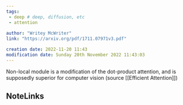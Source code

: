 ```yaml
---
tags: 
 - deep # deep, diffusion, etc
 - attention
 
author: "Writey McWriter"
link: "https://arxiv.org/pdf/1711.07971v3.pdf"

creation date: 2022-11-20 11:43
modification date: Sunday 20th November 2022 11:43:03
---
```


Non-local module is a modification of the dot-product attention, and is supposedly superior for computer vision (source [[Efficient Attention]])


## NoteLinks
